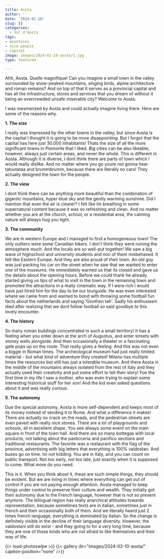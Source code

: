 ```yaml
---
title: Aosta
author: ''
date: '2024-01-20'
slug: []
categories:
  - Val d'Aosta
tags:
- mountains
- nice people
- Capital
image: images/2024-02-10-aosta/1.jpg
type: featured

---
```


Ahh, Aosta. Quelle magnifique! Can you imagine a small town in the valley surrounded by snow-peaked mountains, singing birds, alpine architecture and roman remains? And on top of that it serves as a provincial capital and has all the infrastructure, stores and services that you dream of without it being an overcrowded unsafe miserable city? Welcome to Aosta.



I was mesmerized by Aosta and could actually imagine living there. Here are some of the reasons why.



**1. The size**


I really was impressed by the other towns in the valley, but since Aosta is the capital I thought it is going to be more disappointing. But I forgot that the capital has here just 30.000 inhabitants! Thats the size of all the more significant towns in Piemonte that I liked. Big cities can be also likeable, however, always just certain areas, and never the whole. This is different in Aosta. Although it is diverse, I dont think there are parts of town which I would really dislike. And no matter where you go youre not gonna hear tatuutataa and brummbrumm, because there are literally no cars! They actually designed the town for the people.

**2. The view**

I dont think there can be anything more beautiful than the combination of gigantic mountains, hyper blue sky and the gently warming sunshine. Did I mention that even the air is clearer? I felt like Im breathing in some supernatural content because it was so refreshing and clean. And no matter whether you are at the church, school, or a residential area, the calming nature will always hug you tight.

**3. The community**

We are in western Europe and I managed to find a homogeneous town! The only outliers were some Canadian hikers. I don't think they were ruining the atmosphere much. And the locals are so well-put together! We saw a big wave of highschool and university students and non of them misbehaved. It felt like Eastern Europe. And they are also proud of their town. An old guy was just packing his car on the street when he saw that we wanted to enter one of the museums. He immediately warned us that its closed and gave us the details about the opening hours. Before we could thank he already started giving us tips of what to visit in the town in the remaining town and promoted the attractions in a really cinematic way. If I were rich I would have just hired him for the day to be our tourguide. He was even interested where we came from and wanted to bond with throwing some football fun facts about the netherlands and saying 'Goothen tah'. Sadly his enthusiasm died after realizing that we dont follow football so said goodbye to this lovely encounter.

**4. The history**

So many roman buildings concentrated in such a small territory! It has a feeling when you enter down at the arch of Augustus, and enter streets with stoney walls alongside. And then occasionally a theater or a fascinating gate pops up on the route. That really gives a feeling. And this was not even a biggie in Roman times. The archeological museum had just really limited material - but what kind of adventure they created! Milano has multiple times the resources but still has just a tolerable museum. And there Aosta in the middle of the mountains always isolated from the rest of italy and they actually used their creativity and put some effort to tell their story! Foe the first time in my life I saw a mother, who was even trying to explain some interesting historical stuff for her son! And the kid even asked questions about it and was really curious.

**5. The autonomy**


Due the special autonomy, Aosta is more self-dependent and keeps most of its money instead of sending it to Rome. And what a difference it makes! There are actually no crack on the roads, and the pedestrian streets are even paved with really nice stones. There are a lot of playgrounds and schools, all in excellent shape. You see always some event on the main square in front of the town hall. And there are so many bottegas with local products, not talking about the pasticceria and panifico sections and traditional restaurants. The favorite was a restaurant with the flag of the province, advertising with big letters that everything is 100% valdostan. And buses go on time. Im not kidding. You are in Italy, and you can count on public transport. Not too early, not too late, just exactly when it is supposed to come. What more do you need.

This is it. When you think about it, these are such simple things, they should be evident. But we are living in times where everything can get out of control if you are not paying enough attention. Aosta managed to keep things under control to preserve their culture and wealth. They initially got their autonomy due to the French language, however that is not so present anymore. The bilingual region has really anarchical attitudes towards representation, because sometimes texts are in italian, sometimes just in french and then occasionally both of them. And we literally heard just 2 times french language, everything is dominated by Italian. So the change is definitely visible in the decline of their language diversity. However, the valdostani still do exist - and they going to for a very long time, because they are one of those kinds who are not afraid to like themselves and their way of life.

{{< load-photoswipe >}}
{{< gallery dir="images/2024-02-10-aosta/" caption-position="none" />}}
